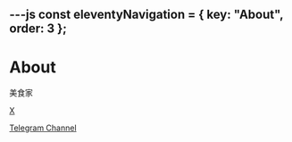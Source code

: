 ---js
const eleventyNavigation = {
	key: "About",
	order: 3
};
---
# About

美食家

[X](https://x.com/cprarar)

[Telegram Channel](https://t.me/whentoretire)

